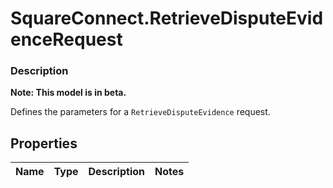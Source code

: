 # SquareConnect.RetrieveDisputeEvidenceRequest

### Description
**Note: This model is in beta.**

Defines the parameters for a `RetrieveDisputeEvidence` request.

## Properties
Name | Type | Description | Notes
------------ | ------------- | ------------- | -------------



